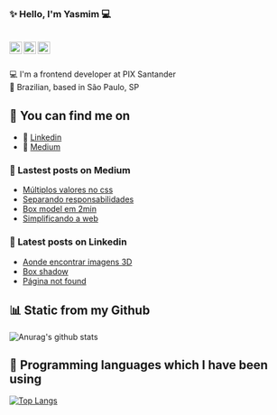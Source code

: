 ### ✨ Hello, I'm Yasmim 💻

</br>

<a href="https://www.linkedin.com/in/yasmim-barbosa/">
  <img align="left" alt="Mehdi's LinkdeIn" width="22px" src="https://cdn.jsdelivr.net/npm/simple-icons@v3/icons/linkedin.svg" />
</a>
<a href="https://www.behance.net/yasmimvieira3">
  <img align="left" alt="Behance" width="22px" src="https://cdn.jsdelivr.net/npm/simple-icons@3.6.1/icons/behance.svg" />
</a>
<a href="https://medium.com/@yasmim_95103">
  <img align="left" alt="Yasmim's medium" width="22px" src="https://cdn.jsdelivr.net/npm/simple-icons@3.6.1/icons/medium.svg" />
</a>

</br>
</br>

💻 I'm a frontend developer at PIX Santander
</br>
🏡 Brazilian, based in São Paulo, SP 
  
## 🔎 You can find me on

- 🔗 [Linkedin](https://www.linkedin.com/in/yasmim-barbosa/)
- 📑 [Medium](https://yasmimv.medium.com/)

### 📜 Lastest posts on Medium

- [Múltiplos valores no css](https://yasmimv.medium.com/m%C3%BAltiplos-valores-no-css-52ca56d4441f)
- [Separando responsabilidades](https://yasmimv.medium.com/separando-responsabilidade-f9e297ea11e3)
- [Box model em 2min](https://yasmimv.medium.com/box-model-be86f65f602e)
- [Simplificando a web](https://yasmimv.medium.com/simplificando-a-web-b7948a7b1e68)

### 📄 Latest posts on Linkedin

- [Aonde encontrar imagens 3D](https://www.linkedin.com/feed/update/urn:li:activity:6765415405298176001/)
- [Box shadow](https://www.linkedin.com/feed/update/urn:li:activity:6763909966609842176/)
- [Página not found](https://www.linkedin.com/feed/update/urn:li:activity:6760998170756554752/)

## 📊 Static from my Github

![Anurag's github stats](https://github-readme-stats.vercel.app/api?username=YasmimVieira&show_icons=true&theme=tokyonight)
</br>

## 📴 Programming languages which I have been using

[![Top Langs](https://github-readme-stats.vercel.app/api/top-langs/?username=YasmimVieira&layout=compact)](https://github.com/anuraghazra/github-readme-stats)
</br>
